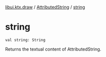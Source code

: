 [libui.ktx.draw](../README.md) / [AttributedString](README.md) / [string](string.md)

# string

`val string: String`

Returns the textual content of AttributedString.

